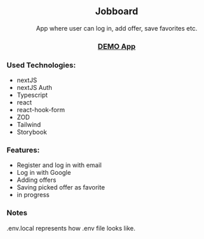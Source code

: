 <h2 align='center'>Jobboard</h2>

<p align='center'>App where user can log in, add offer, save favorites etc.</p>

<h3 align='center'><a href="https://jobboard-lcse1706.vercel.app/dashboard">DEMO App</a></h3>

<h3>Used Technologies:</h3>

- nextJS
- nextJS Auth
- Typescript
- react
- react-hook-form
- ZOD
- Tailwind
- Storybook

<h3>Features:</h3>

- Register and log in with email
- Log in with Google
- Adding offers
- Saving picked offer as favorite
- in progress

<h3> Notes </h3>
.env.local represents how .env file looks like.
